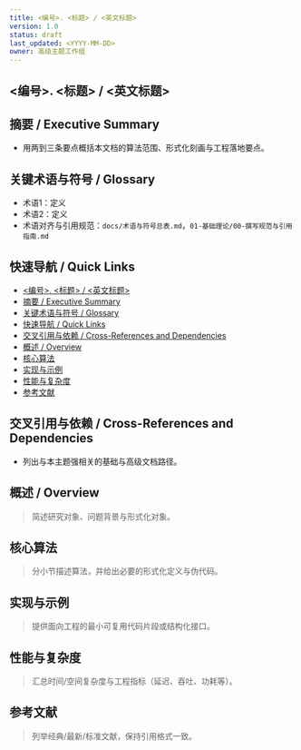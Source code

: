 ```yaml
---
title: <编号>. <标题> / <英文标题>
version: 1.0
status: draft
last_updated: <YYYY-MM-DD>
owner: 高级主题工作组
---
```


## <编号>. <标题> / <英文标题>

## 摘要 / Executive Summary

- 用两到三条要点概括本文档的算法范围、形式化刻画与工程落地要点。

## 关键术语与符号 / Glossary

- 术语1：定义
- 术语2：定义
- 术语对齐与引用规范：`docs/术语与符号总表.md`，`01-基础理论/00-撰写规范与引用指南.md`

## 快速导航 / Quick Links

- [\<编号\>. \<标题\> / \<英文标题\>](#编号-标题--英文标题)
- [摘要 / Executive Summary](#摘要--executive-summary)
- [关键术语与符号 / Glossary](#关键术语与符号--glossary)
- [快速导航 / Quick Links](#快速导航--quick-links)
- [交叉引用与依赖 / Cross-References and Dependencies](#交叉引用与依赖--cross-references-and-dependencies)
- [概述 / Overview](#概述--overview)
- [核心算法](#核心算法)
- [实现与示例](#实现与示例)
- [性能与复杂度](#性能与复杂度)
- [参考文献](#参考文献)

## 交叉引用与依赖 / Cross-References and Dependencies

- 列出与本主题强相关的基础与高级文档路径。

## 概述 / Overview

> 简述研究对象、问题背景与形式化对象。

## 核心算法

> 分小节描述算法，并给出必要的形式化定义与伪代码。

## 实现与示例

> 提供面向工程的最小可复用代码片段或结构化接口。

## 性能与复杂度

> 汇总时间/空间复杂度与工程指标（延迟、吞吐、功耗等）。

## 参考文献
>
> 列举经典/最新/标准文献，保持引用格式一致。
